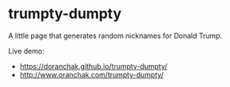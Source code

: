 # trumpty-dumpty
A little page that generates random nicknames for Donald Trump.

Live demo:

* https://doranchak.github.io/trumpty-dumpty/
* http://www.oranchak.com/trumpty-dumpty/
